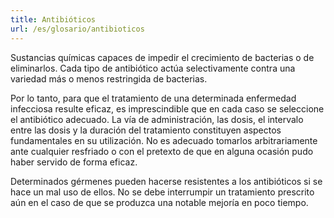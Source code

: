 ```yaml
---
title: Antibióticos
url: /es/glosario/antibioticos
---
```


Sustancias químicas capaces de impedir el crecimiento de bacterias o de eliminarlos. Cada tipo de antibiótico actúa selectivamente contra una variedad más o menos restringida de bacterias.

Por lo tanto, para que el tratamiento de una determinada enfermedad infecciosa resulte eficaz, es imprescindible que en cada caso se seleccione el antibiótico adecuado. La vía de administración, las dosis, el intervalo entre las dosis y la duración del tratamiento constituyen aspectos fundamentales en su utilización. No es adecuado tomarlos arbitrariamente ante cualquier resfriado o con el pretexto de que en alguna ocasión pudo haber servido de forma eficaz.

Determinados gérmenes pueden hacerse resistentes a los antibióticos si se hace un mal uso de ellos. No se debe interrumpir un tratamiento prescrito aún en el caso de que se produzca una notable mejoría en poco tiempo.